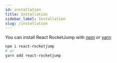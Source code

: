 ```yaml
---
id: installation
title: Installation
sidebar_label: Installation
slug: /installation
---
```


You can install React RocketJump with [npm](https://www.npmjs.com) or [yarn](https://yarnpkg.com):

```sh
npm i react-rocketjump
# or
yarn add react-rocketjump
```